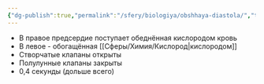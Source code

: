 ```yaml
---
{"dg-publish":true,"permalink":"/sfery/biologiya/obshhaya-diastola/","tags":["Анатомия"]}
---
```


- В правое предсердие поступает обеднённая кислородом кровь
- В левое - обогащённая [[Сферы/Химия/Кислород\|кислородом]]
- Створчатые клапаны открыты
- Полулунные клапаны закрыты
- 0,4 секунды (дольше всего)